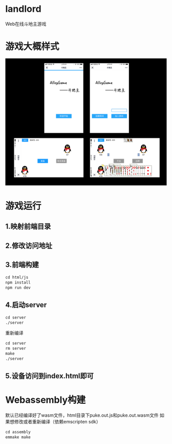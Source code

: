 # landlord
Web在线斗地主游戏

# 游戏大概样式
![游戏概况](./blog/img/1.2.png)

# 游戏运行
## 1.映射前端目录

## 2.修改访问地址

## 3.前端构建
```
cd html/js
npm install
npm run dev
```

## 4.启动server
```
cd server
./server
```

重新编译
```
cd server
rm server
make
./server
```

## 5.设备访问到index.html即可

# Webassembly构建
默认已经编译好了wasm文件，html目录下puke.out.js和puke.out.wasm文件
如果想修改或者重新编译（依赖emscripten sdk）
```
cd assembly
emmake make
```

